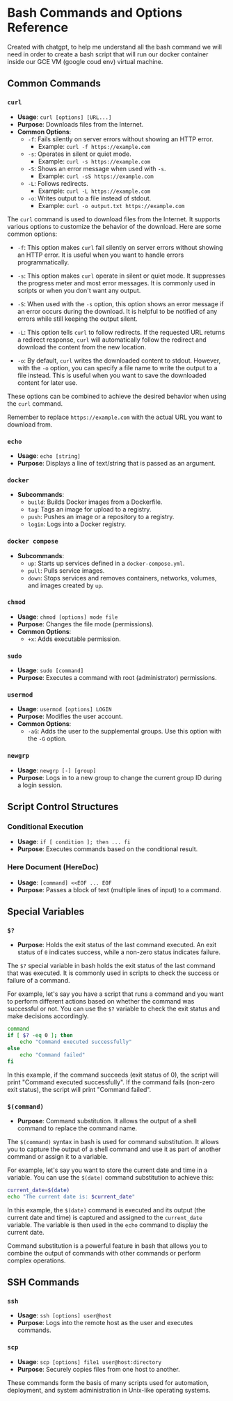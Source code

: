 # Bash Commands and Options Reference

Created with chatgpt, to help me understand all the bash command we will need in order
to create a bash script that will run our docker container inside our GCE VM (google coud env) virtual machine.

## Common Commands

### `curl`
- **Usage**: `curl [options] [URL...]`
- **Purpose**: Downloads files from the Internet.
- **Common Options**:
    - `-f`: Fails silently on server errors without showing an HTTP error.
        - Example: `curl -f https://example.com`
    - `-s`: Operates in silent or quiet mode.
        - Example: `curl -s https://example.com`
    - `-S`: Shows an error message when used with `-s`.
        - Example: `curl -sS https://example.com`
    - `-L`: Follows redirects.
        - Example: `curl -L https://example.com`
    - `-o`: Writes output to a file instead of stdout.
        - Example: `curl -o output.txt https://example.com`

The `curl` command is used to download files from the Internet. It supports various options to customize the behavior of the download. Here are some common options:

- `-f`: This option makes `curl` fail silently on server errors without showing an HTTP error. It is useful when you want to handle errors programmatically.

- `-s`: This option makes `curl` operate in silent or quiet mode. It suppresses the progress meter and most error messages. It is commonly used in scripts or when you don't want any output.

- `-S`: When used with the `-s` option, this option shows an error message if an error occurs during the download. It is helpful to be notified of any errors while still keeping the output silent.

- `-L`: This option tells `curl` to follow redirects. If the requested URL returns a redirect response, `curl` will automatically follow the redirect and download the content from the new location.

- `-o`: By default, `curl` writes the downloaded content to stdout. However, with the `-o` option, you can specify a file name to write the output to a file instead. This is useful when you want to save the downloaded content for later use.

These options can be combined to achieve the desired behavior when using the `curl` command.

Remember to replace `https://example.com` with the actual URL you want to download from.


### `echo`
- **Usage**: `echo [string]`
- **Purpose**: Displays a line of text/string that is passed as an argument.

### `docker`
- **Subcommands**:
  - `build`: Builds Docker images from a Dockerfile.
  - `tag`: Tags an image for upload to a registry.
  - `push`: Pushes an image or a repository to a registry.
  - `login`: Logs into a Docker registry.

### `docker compose`
- **Subcommands**:
  - `up`: Starts up services defined in a `docker-compose.yml`.
  - `pull`: Pulls service images.
  - `down`: Stops services and removes containers, networks, volumes, and images created by `up`.

### `chmod`
- **Usage**: `chmod [options] mode file`
- **Purpose**: Changes the file mode (permissions).
- **Common Options**:
  - `+x`: Adds executable permission.

### `sudo`
- **Usage**: `sudo [command]`
- **Purpose**: Executes a command with root (administrator) permissions.

### `usermod`
- **Usage**: `usermod [options] LOGIN`
- **Purpose**: Modifies the user account.
- **Common Options**:
  - `-aG`: Adds the user to the supplemental groups. Use this option with the `-G` option.

### `newgrp`
- **Usage**: `newgrp [-] [group]`
- **Purpose**: Logs in to a new group to change the current group ID during a login session.

## Script Control Structures

### Conditional Execution
- **Usage**: `if [ condition ]; then ... fi`
- **Purpose**: Executes commands based on the conditional result.

### Here Document (HereDoc)
- **Usage**: `[command] <<EOF ... EOF`
- **Purpose**: Passes a block of text (multiple lines of input) to a command.

## Special Variables
### `$?`
- **Purpose**: Holds the exit status of the last command executed. An exit status of `0` indicates success, while a non-zero status indicates failure.

The `$?` special variable in bash holds the exit status of the last command that was executed. It is commonly used in scripts to check the success or failure of a command. 

For example, let's say you have a script that runs a command and you want to perform different actions based on whether the command was successful or not. You can use the `$?` variable to check the exit status and make decisions accordingly.

```bash
command
if [ $? -eq 0 ]; then
    echo "Command executed successfully"
else
    echo "Command failed"
fi
```

In this example, if the command succeeds (exit status of 0), the script will print "Command executed successfully". If the command fails (non-zero exit status), the script will print "Command failed".

### `$(command)`
- **Purpose**: Command substitution. It allows the output of a shell command to replace the command name.

The `$(command)` syntax in bash is used for command substitution. It allows you to capture the output of a shell command and use it as part of another command or assign it to a variable.

For example, let's say you want to store the current date and time in a variable. You can use the `$(date)` command substitution to achieve this:

```bash
current_date=$(date)
echo "The current date is: $current_date"
```

In this example, the `$(date)` command is executed and its output (the current date and time) is captured and assigned to the `current_date` variable. The variable is then used in the `echo` command to display the current date.

Command substitution is a powerful feature in bash that allows you to combine the output of commands with other commands or perform complex operations.

## SSH Commands

### `ssh`
- **Usage**: `ssh [options] user@host`
- **Purpose**: Logs into the remote host as the user and executes commands.

### `scp`
- **Usage**: `scp [options] file1 user@host:directory`
- **Purpose**: Securely copies files from one host to another.

These commands form the basis of many scripts used for automation, deployment, and system administration in Unix-like operating systems.
